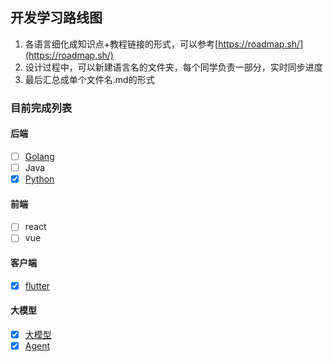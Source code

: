 ## 开发学习路线图

1. 各语言细化成知识点+教程链接的形式，可以参考[https://roadmap.sh/](https://roadmap.sh/)
2. 设计过程中，可以新建语言名的文件夹，每个同学负责一部分，实时同步进度
3. 最后汇总成单个文件名.md的形式

### 目前完成列表

#### 后端

- [ ] [Golang](Go.md)
- [ ] Java
- [x] [Python](Python.md)

#### 前端

- [ ] react
- [ ] vue

#### 客户端

- [x] [flutter](./flutter/)

#### 大模型

- [x] [大模型](LLM.md)
- [x] [Agent](Agent.md)